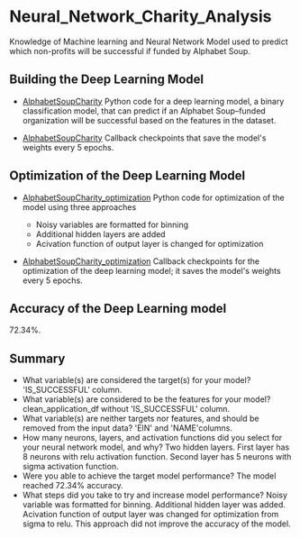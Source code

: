 # Neural_Network_Charity_Analysis
Knowledge of Machine learning and Neural Network Model used to predict which non-profits will be successful if funded by Alphabet Soup.

## Building the Deep Learning Model
- [AlphabetSoupCharity](https://github.com/MSF2141/Neural_Network_Charity_Analysis/blob/58d0ac033a4baf437d77323942b3a6066e821a48/AlphabetSoupCharity.ipynb)
Python code for a deep learning model, a binary classification model, that can predict if an Alphabet Soup–funded organization will be successful based on the features in the dataset. 

- [AlphabetSoupCharity](https://github.com/MSF2141/Neural_Network_Charity_Analysis/blob/ad4cef78fb844eb4c1ec3c05d42f55596d25acd7/AlphabetSoupCharity.h5)
Callback checkpoints that save the model's weights every 5 epochs.

## Optimization of the Deep Learning Model
- [AlphabetSoupCharity_optimization](https://github.com/MSF2141/Neural_Network_Charity_Analysis/blob/6431928dd7091aab17bc3d5fdb8b7feabcda2ba2/Optimization/AlphabetSoupCharity_optimization.ipynb)
Python code for optimization of the model using three approaches
  - Noisy variables are formatted for binning
  - Additional hidden layers are added
  - Acivation function of output layer is changed for optimization

- [AlphabetSoupCharity_optimization](https://github.com/MSF2141/Neural_Network_Charity_Analysis/blob/1e3e0490d6dfc4c9033f4bf3dddebed9b29a7202/Optimization/AlphabetSoupCharity_optimization.ipynb)
Callback checkpoints for the optimization of the deep learning model; it saves the model's weights every 5 epochs.

## Accuracy of the Deep Learning model
72.34%.

## Summary
- What variable(s) are considered the target(s) for your model?
'IS_SUCCESSFUL' column.
- What variable(s) are considered to be the features for your model?
clean_application_df without 'IS_SUCCESSFUL' column.
- What variable(s) are neither targets nor features, and should be removed from the input data?
'EIN' and 'NAME'columns.
- How many neurons, layers, and activation functions did you select for your neural network model, and why?
Two hidden layers. First layer has 8 neurons with relu activation function. Second layer has 5 neurons with sigma activation function.
- Were you able to achieve the target model performance?
The model reached 72.34% accuracy.
- What steps did you take to try and increase model performance?
Noisy variable was formatted for binning. Additional hidden layer was added. Acivation function of output layer was changed for optimization from sigma to relu. This approach did not improve the accuracy of the model.


